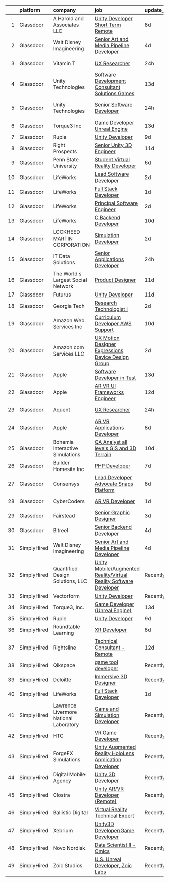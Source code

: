 

|    | platform    | company                                | job                                                                                                                                                                                                                                                                                                                                                                                                                                                                                                                                                                                                                                                                                                                                                                                                                                                                                                                                                                                                                                                                                                                                                                                                                                                                                                                                                 | update_time   | location                |
|---:|:------------|:---------------------------------------|:----------------------------------------------------------------------------------------------------------------------------------------------------------------------------------------------------------------------------------------------------------------------------------------------------------------------------------------------------------------------------------------------------------------------------------------------------------------------------------------------------------------------------------------------------------------------------------------------------------------------------------------------------------------------------------------------------------------------------------------------------------------------------------------------------------------------------------------------------------------------------------------------------------------------------------------------------------------------------------------------------------------------------------------------------------------------------------------------------------------------------------------------------------------------------------------------------------------------------------------------------------------------------------------------------------------------------------------------------|:--------------|:------------------------|
|  1 | Glassdoor   | A  Harold and Associates  LLC          | [Unity Developer  Short Term Remote ](https://www.glassdoor.com/partner/jobListing.htm?pos=119&ao=1136043&s=58&guid=00000181706b5666af920981bdeb58da&src=GD_JOB_AD&t=SR&vt=w&ea=1&cs=1_25cb5e04&cb=1655448491984&jobListingId=1007925954105&jrtk=3-0-1g5o6mll3kujj801-1g5o6mllim6om800-1e796db64d10e7f9-)                                                                                                                                                                                                                                                                                                                                                                                                                                                                                                                                                                                                                                                                                                                                                                                                                                                                                                                                                                                                                                           | 8d            | Jacksonville, FL        |
|  2 | Glassdoor   | Walt Disney Imagineering               | [Senior Art and Media Pipeline Developer](https://www.glassdoor.com/partner/jobListing.htm?pos=107&ao=1110586&s=58&guid=00000181706b5666af920981bdeb58da&src=GD_JOB_AD&t=SR&vt=w&cs=1_26a3c724&cb=1655448491982&jobListingId=1007934373140&cpc=FB7E4A1762AE5BEC&jrtk=3-0-1g5o6mll3kujj801-1g5o6mllim6om800-60892b245d72cd0f--6NYlbfkN0DAFTyt7pbDCC2JPO79CSdi1dIb81yjczP5qsKcZIxgiRd1qisRd4re16D_VG3-wzW7qMk83DrT49x1lAc8TXjPclOPEnklQhmxQ6rvLtwRr2V4eVo-DSABe7v-RCCv_5n-cUADbiSrvkLRh6x8A7Cz3X0GvujYpp5CkHtwYKcH86rdOPp235tf-g7jWYHTfAFiXf0I8IFQVROv_6I7pcO7bGkgbCa-3UEwUoXvy-v7Yifeea-br4tzsuF6_eZ-FMiJKqg6q-7jHr3-nWRRdROFVHlAI5oOrEaoEZLFLWytNSq3YUHn7F340ryAz_ThHNTFwrE10Li_SNuO_v07ZqZ4F2-NvT_n2qcUuuhAHHD3XwABUXVmfOPuGf-6HXsgQSFAYPw8xt8UQAaGN9AA9z8FIO5-9aGEhiCJ3ML7GR26ZwuuHrShyzG5eu2Xxr8N4dzYWoEtcbwtAA%3D%3D)                                                                                                                                                                                                                                                                                                                                                                                                                                                                                                                           | 4d            | Joiner, AR              |
|  3 | Glassdoor   | Vitamin T                              | [UX Researcher](https://www.glassdoor.com/partner/jobListing.htm?pos=112&ao=1110586&s=58&guid=00000181706b5666af920981bdeb58da&src=GD_JOB_AD&t=SR&vt=w&cs=1_72bf93a5&cb=1655448491983&jobListingId=1007945433489&cpc=9908D8D4413DBB8A&jrtk=3-0-1g5o6mll3kujj801-1g5o6mllim6om800-3d31771157783563--6NYlbfkN0DMrcEu7yrtATojKJA7cEzGQ3FdRGWLh0CZQInL4ECGI6k5tN82kdM0cJmh4vC7GggwrmzdUm10s4gl035g1Phm3ow3xlSJxlydz6kivN3swQRiJY2DS002dlWYHLYsK1lHC3pL155oeqCyLBwYwM_GdCeNzMUu25Y79EAy8hgPRYyEK9BtWTl_Hkz2HXtExQ3im1a7Wj2Az0FNFgIape8hb6zDNzFQw6Cqpwu-b8HpM2KBMu9NUAVPx5IftfWU2ylbaj9kDrhw6ptkqaanpTcBfM7MdNCwIMqyrqX0IKECW4riuOMQdyvnKOXX1ith2NhCsf_t4ak26YMikYHm385YeyCfivYxg-uqsX7t9inEM7hC1fZtzf8Q0N4detjDoMaBuBFU3lUuWUV3O85MZs_KhZ9aONJiGsnoO8ybJj8avwqz3q3pDrlJgL8zbvy4e35S3kiqadE5Py_3aDc_kN1m)                                                                                                                                                                                                                                                                                                                                                                                                                                                                                                                                                 | 24h           | Redmond, WA             |
|  4 | Glassdoor   | Unity Technologies                     | [Software Development Consultant  Solutions Games](https://www.glassdoor.com/partner/jobListing.htm?pos=130&ao=1136043&s=58&guid=00000181706b5666af920981bdeb58da&src=GD_JOB_AD&t=SR&vt=w&cs=1_78e5d859&cb=1655448491985&jobListingId=1007916836538&jrtk=3-0-1g5o6mll3kujj801-1g5o6mllim6om800-08cc071eb893ee3a-)                                                                                                                                                                                                                                                                                                                                                                                                                                                                                                                                                                                                                                                                                                                                                                                                                                                                                                                                                                                                                                   | 13d           | Austin, TX              |
|  5 | Glassdoor   | Unity Technologies                     | [Senior Software Developer](https://www.glassdoor.com/partner/jobListing.htm?pos=114&ao=1136043&s=58&guid=00000181706b5666af920981bdeb58da&src=GD_JOB_AD&t=SR&vt=w&cs=1_887160f5&cb=1655448491983&jobListingId=1007945654134&jrtk=3-0-1g5o6mll3kujj801-1g5o6mllim6om800-43e323d69f3626eb-)                                                                                                                                                                                                                                                                                                                                                                                                                                                                                                                                                                                                                                                                                                                                                                                                                                                                                                                                                                                                                                                          | 24h           | San Francisco, CA       |
|  6 | Glassdoor   | Torque3  Inc                           | [Game Developer  Unreal Engine ](https://www.glassdoor.com/partner/jobListing.htm?pos=115&ao=1136043&s=58&guid=00000181706b5666af920981bdeb58da&src=GD_JOB_AD&t=SR&vt=w&ea=1&cs=1_8d8a4833&cb=1655448491983&jobListingId=1007916209624&jrtk=3-0-1g5o6mll3kujj801-1g5o6mllim6om800-e4a3ebb8a7d9891f-)                                                                                                                                                                                                                                                                                                                                                                                                                                                                                                                                                                                                                                                                                                                                                                                                                                                                                                                                                                                                                                                | 13d           | Centerville, UT         |
|  7 | Glassdoor   | Rupie                                  | [Unity Developer](https://www.glassdoor.com/partner/jobListing.htm?pos=113&ao=1136043&s=58&guid=00000181706b5666af920981bdeb58da&src=GD_JOB_AD&t=SR&vt=w&ea=1&cs=1_92451394&cb=1655448491983&jobListingId=1007923772886&jrtk=3-0-1g5o6mll3kujj801-1g5o6mllim6om800-3fe872762e20943b-)                                                                                                                                                                                                                                                                                                                                                                                                                                                                                                                                                                                                                                                                                                                                                                                                                                                                                                                                                                                                                                                               | 9d            | Remote                  |
|  8 | Glassdoor   | Right Prospects                        | [Senior Unity 3D Engineer](https://www.glassdoor.com/partner/jobListing.htm?pos=123&ao=1136043&s=58&guid=00000181706b5666af920981bdeb58da&src=GD_JOB_AD&t=SR&vt=w&ea=1&cs=1_2da30a7f&cb=1655448491984&jobListingId=1007918418391&jrtk=3-0-1g5o6mll3kujj801-1g5o6mllim6om800-a81af1d152e200a1-)                                                                                                                                                                                                                                                                                                                                                                                                                                                                                                                                                                                                                                                                                                                                                                                                                                                                                                                                                                                                                                                      | 11d           | Remote                  |
|  9 | Glassdoor   | Penn State University                  | [Student Virtual Reality Developer](https://www.glassdoor.com/partner/jobListing.htm?pos=127&ao=1136043&s=58&guid=00000181706b5666af920981bdeb58da&src=GD_JOB_AD&t=SR&vt=w&cs=1_047a0416&cb=1655448491984&jobListingId=1007931919990&jrtk=3-0-1g5o6mll3kujj801-1g5o6mllim6om800-de4bd4e3069a97ac-)                                                                                                                                                                                                                                                                                                                                                                                                                                                                                                                                                                                                                                                                                                                                                                                                                                                                                                                                                                                                                                                  | 6d            | University Park, FL     |
| 10 | Glassdoor   | LifeWorks                              | [Lead Software Developer](https://www.glassdoor.com/partner/jobListing.htm?pos=102&ao=1110586&s=58&guid=00000181706b5666af920981bdeb58da&src=GD_JOB_AD&t=SR&vt=w&cs=1_01239648&cb=1655448491981&jobListingId=1007940195191&cpc=BAEB662971763A76&jrtk=3-0-1g5o6mll3kujj801-1g5o6mllim6om800-6e014df9486f8771--6NYlbfkN0DLmrqCN2v1TO8im94Z8ijjg5B0bygWI38WyDDoeOWhaQvk6bM5zeSyQrwlZm0cpZAN6VXhOZlidcxiJ8kxftUgHNP885yTbuvIy2pQtbwc2uxXcGMnjHAkHSxpUC-cuDfzyQAUohFgAkzHI1e0VMHH3D8Xze8WhjJNq7mKBsdZvkLv2DU9B1Bfx-3iTYtYVYaxHNlAM7lxS-9P1nmlQK0DkB-yNh5vsPaE-DIgu8XHzReA6V9Zeeiw13EcKWsVQ-ddQSnelEMOPdbFUiEMukeoqPYjsYDhbcCC4IP6RUc2qcuK-1nnc3cLHihcKWEY4JmjbJQ23rk10FrwSmuyjdGz-z5AC0Vs4VFko2YqFT-55B-kMdVuEv5oJ5jt8cs0tFrvG5Bgf2J2GL18tasZuueU5CgMq70B4_ufgBeDOo5xvhRpjmgK1lTxq2KulR1B4JvyL9SqMpYpJtRSAmtckSUe42cH9p0-cJicy_tEqmn3R6wI5kNOj72nhRC8pNKkEilfUGm8UjynB2YfjJAsmUZnAKDzciM-uCANl_waEUN3BA%3D%3D)                                                                                                                                                                                                                                                                                                                                                                                                                                           | 2d            | Remote                  |
| 11 | Glassdoor   | LifeWorks                              | [Full Stack Developer](https://www.glassdoor.com/partner/jobListing.htm?pos=103&ao=1110586&s=58&guid=00000181706b5666af920981bdeb58da&src=GD_JOB_AD&t=SR&vt=w&cs=1_84ad5bdd&cb=1655448491981&jobListingId=1007942257419&cpc=451933188B21919D&jrtk=3-0-1g5o6mll3kujj801-1g5o6mllim6om800-6edff205a2a916ac--6NYlbfkN0DLmrqCN2v1TO8im94Z8ijjg5B0bygWI38WyDDoeOWhaQvk6bM5zeSyQrwlZm0cpZDwTaFG5QnJ_fo2RpYEOIrbLBt1bvrVAEoEe2QQCAV8zSSa9eyOFEStRmHfxArxq_LgzbGgVM3SgXwImqqrcH13yMNhL8wCohqVtFX156mpZ7Z3R7ZdUxgXNhWsCJUWoOj9CBH19MQaohridvJmOUd43JEvTA9ycqyxsYRh6pelLdrbAhxdnWP88lPUr2DxwlUWmq7T1oR5Y1-EL9LOb4MW6XJBKApOcfKpuejfXzUjIkbWq7tABbtplRW3d5BS8Xdl8HYqb1vZQ8ubXFHtsh7tSbBpTjHsjQ9DW2EQLGJqgNd7unCVE43rG_F7ejgT-laovAikion9eN8GzOxOQ2uJKi4iqqMCD6pzFrlnj5vL65BG6lnwlINBppXm41fz8_2XgHX3W2W1GjreGa7L4xp8WgJ-bpK5Af3n113Z0kWBrNmqyX6Hry9L_z76d8qM_P5on0uACuEk-wPcAwmhR3AIkGqAnHJozcU%3D)                                                                                                                                                                                                                                                                                                                                                                                                                                                            | 1d            | Remote                  |
| 12 | Glassdoor   | LifeWorks                              | [Principal Software Engineer](https://www.glassdoor.com/partner/jobListing.htm?pos=105&ao=1110586&s=58&guid=00000181706b5666af920981bdeb58da&src=GD_JOB_AD&t=SR&vt=w&cs=1_2d643e3a&cb=1655448491982&jobListingId=1007940195195&cpc=4B86475FAF393599&jrtk=3-0-1g5o6mll3kujj801-1g5o6mllim6om800-be77396a9f7c8daa--6NYlbfkN0DLmrqCN2v1TO8im94Z8ijjg5B0bygWI38WyDDoeOWhaQvk6bM5zeSyQrwlZm0cpZAN6VXhOZlidQwpNeL2MKiMG038IYWr2wvgg-U63d22_UjyOi9b75EJe5ttKTf5QH0qQ9k1R_33ZTxf4r5ZngE_CtECximwLqGCYuKZazCJUwe6CeSLcv4yR0DNfns16ZR2z4cJBLwUDk3bdprOl3atvOwDEZOpDXmIS_YdFCHQ_TKHToDtzPmNxW9zyM4D2ujyrahIzYjJ_VtPnlLgrMwWpA8a-rkpi1L1DT05krgr1d0hm0kgm-7WM6Uh4J_gtqgNn3jRlvGFdZQS6MUPYcs6noXTdO1pLo9siNQTCS8akj7038cBD0n4AYrXUREspd-HPUnubRLPMWeFf3MU_3CbYjJVjmD6MPFItA8WHbTmREA43rqXIzj2tRQvGxfmRnaUrWK5hCz0EJmuRuAjzy1UbZ1701-TME0FOf6sef4hmVy4VOC7Npy2vF7fPtpq0FqcXsKYurNiReZForD_7CKl_f05Wb9Zu1YcWxOujH8K_A%3D%3D)                                                                                                                                                                                                                                                                                                                                                                                                                                       | 2d            | Remote                  |
| 13 | Glassdoor   | LifeWorks                              | [C  Backend Developer](https://www.glassdoor.com/partner/jobListing.htm?pos=101&ao=1110586&s=58&guid=00000181706b5666af920981bdeb58da&src=GD_JOB_AD&t=SR&vt=w&cs=1_0b456ba8&cb=1655448491981&jobListingId=1007921084821&cpc=334ABAF5D42DC775&jrtk=3-0-1g5o6mll3kujj801-1g5o6mllim6om800-4af6adcc528f1a9b--6NYlbfkN0DLmrqCN2v1TO8im94Z8ijjg5B0bygWI38WyDDoeOWhaQvk6bM5zeSyQrwlZm0cpZB2t5HiOyOkSln7E1WWACvtOD-QE-g6rVomM5Zs0ap3RF9c4wN8isJRwfG_WOOBD_6MhrTVlv6O6BXEqAcCxY8FyKrDaDDmhCS8cRo-nDN_6_mDKyCrPcQAW86RRB1bYaCuTeA-weWATb7W1q709V4NMIkmn8g8CThPb-ZQRzarzYVUVrGMt7tuy81AGgYjrNNtvvZNIZusaWIk8OkvWkN0EhakDyXYuTtJfYcKnPxQKfX_3JRUWrxFXljbSYFqGw-dI_puOFiepvj41p8U6oLSj31FGbPzFwGCjdUf1O3C2uirBWWI9YOiFJiqUDgGCLklNxqBafUR9d0ENLBmyZRUIogtAO0Ka_BVSXPnnYTIfeDmMq7LjKD2C8riB4ZU03beDsUsaKDL5VqwxgwYiasY8l9NI0JwN5hbHvPoHCpDV7YRM6zGuswCUmBlQjwdBBdWiIiOAk_5o95p5_AP7WWd-TeLNv5dciQ%3D)                                                                                                                                                                                                                                                                                                                                                                                                                                                            | 10d           | Remote                  |
| 14 | Glassdoor   | LOCKHEED MARTIN CORPORATION            | [Simulation Developer](https://www.glassdoor.com/partner/jobListing.htm?pos=118&ao=1136043&s=58&guid=00000181706b5666af920981bdeb58da&src=GD_JOB_AD&t=SR&vt=w&cs=1_71b55814&cb=1655448491984&jobListingId=1007940613466&jrtk=3-0-1g5o6mll3kujj801-1g5o6mllim6om800-140d26b896358197-)                                                                                                                                                                                                                                                                                                                                                                                                                                                                                                                                                                                                                                                                                                                                                                                                                                                                                                                                                                                                                                                               | 2d            | Moorestown, NJ          |
| 15 | Glassdoor   | IT Data Solutions                      | [Senior Applications Developer](https://www.glassdoor.com/partner/jobListing.htm?pos=124&ao=1136043&s=58&guid=00000181706b5666af920981bdeb58da&src=GD_JOB_AD&t=SR&vt=w&cs=1_26b5ab5b&cb=1655448491984&jobListingId=1007945830561&jrtk=3-0-1g5o6mll3kujj801-1g5o6mllim6om800-71e5f44305918cf0-)                                                                                                                                                                                                                                                                                                                                                                                                                                                                                                                                                                                                                                                                                                                                                                                                                                                                                                                                                                                                                                                      | 24h           | Remote                  |
| 16 | Glassdoor   | The World s Largest Social Network     | [Product Designer](https://www.glassdoor.com/partner/jobListing.htm?pos=111&ao=1110586&s=58&guid=00000181706b5666af920981bdeb58da&src=GD_JOB_AD&t=SR&vt=w&cs=1_5f66145d&cb=1655448491983&jobListingId=1007919778634&cpc=FB7E4A1762AE5BEC&jrtk=3-0-1g5o6mll3kujj801-1g5o6mllim6om800-b96dab85b70c811e--6NYlbfkN0DSgjPPcnEdvoK3uuxfISLALE6pB1FR7YSHOr_tSg5_QGIhoz_2VqUepdcKLBLI_zRrIAHopU8VcXiN2K5WYzQuzRXubOlda9syO9xU-UDS0E2mKqAHCFZibDgmlYl_Q6xwU8ysTi7dCqqmHd5657WgaMlkA7KunCkNICnsY6ewg-f23Asy84esbmNM6SEJ601F85EFe8HyJGdNn_1xvVkbznyMUt41TgmRO7f48vDbvu4cEqpL-8WT9kxUVNyXtCF_JXj_5W9IFCRKdAKUbXZBFvDI1Ue6HyZ-1d-18Knwc9DjD01GOQ4ZCjIw0KiEP_-fQARgQs3NkF_T6r7cjzMNteZOn90UF9aAx1OhK_IGG-4QGjGVPIDYWORWmQiGKwIxvh5pIoY52-LAM4yFOmljbi0vhXsQkizQLu58qXP6CPai6mT6FqtFvn8IGaarYHKdVbi6ezYQ0u9AiEbybFPsCZjJ8lPw6u0Qnah2-sRHStAL3X68fTMe0zA2S_YscoZfJySZ0tSczPsBD9-Zv7ctwzduT82bdtKTtTk_Sj-71cJLiC7XikqjfZ8DKIyLteWkUIKgI_83uRgXxQh9t8B4)                                                                                                                                                                                                                                                                                                                                                                                                              | 11d           | Los Angeles, CA         |
| 17 | Glassdoor   | Futurus                                | [Unity Developer](https://www.glassdoor.com/partner/jobListing.htm?pos=116&ao=1136043&s=58&guid=00000181706b5666af920981bdeb58da&src=GD_JOB_AD&t=SR&vt=w&cs=1_f0b43e05&cb=1655448491983&jobListingId=1007919964336&jrtk=3-0-1g5o6mll3kujj801-1g5o6mllim6om800-fb1e314ab1c5b019-)                                                                                                                                                                                                                                                                                                                                                                                                                                                                                                                                                                                                                                                                                                                                                                                                                                                                                                                                                                                                                                                                    | 11d           | Atlanta, GA             |
| 18 | Glassdoor   | Georgia Tech                           | [Research Technologist I](https://www.glassdoor.com/partner/jobListing.htm?pos=122&ao=1136043&s=58&guid=00000181706b5666af920981bdeb58da&src=GD_JOB_AD&t=SR&vt=w&cs=1_9407f73a&cb=1655448491984&jobListingId=1007939321455&jrtk=3-0-1g5o6mll3kujj801-1g5o6mllim6om800-90c879b28da03741-)                                                                                                                                                                                                                                                                                                                                                                                                                                                                                                                                                                                                                                                                                                                                                                                                                                                                                                                                                                                                                                                            | 2d            | Atlanta, GA             |
| 19 | Glassdoor   | Amazon Web Services  Inc               | [Curriculum Developer  AWS Support](https://www.glassdoor.com/partner/jobListing.htm?pos=121&ao=1136043&s=58&guid=00000181706b5666af920981bdeb58da&src=GD_JOB_AD&t=SR&vt=w&cs=1_4f9b1dc4&cb=1655448491984&jobListingId=1007920772166&jrtk=3-0-1g5o6mll3kujj801-1g5o6mllim6om800-3262a55aecb4d11c-)                                                                                                                                                                                                                                                                                                                                                                                                                                                                                                                                                                                                                                                                                                                                                                                                                                                                                                                                                                                                                                                  | 10d           | Remote                  |
| 20 | Glassdoor   | Amazon com Services LLC                | [UX Motion Designer  Expressions  Device Design Group](https://www.glassdoor.com/partner/jobListing.htm?pos=126&ao=1136043&s=58&guid=00000181706b5666af920981bdeb58da&src=GD_JOB_AD&t=SR&vt=w&cs=1_4156ac44&cb=1655448491984&jobListingId=1007938261883&jrtk=3-0-1g5o6mll3kujj801-1g5o6mllim6om800-a903ff903ef7b8d7-)                                                                                                                                                                                                                                                                                                                                                                                                                                                                                                                                                                                                                                                                                                                                                                                                                                                                                                                                                                                                                               | 2d            | Santa Monica, CA        |
| 21 | Glassdoor   | Apple                                  | [Software Developer in Test](https://www.glassdoor.com/partner/jobListing.htm?pos=109&ao=1110586&s=58&guid=00000181706b5666af920981bdeb58da&src=GD_JOB_AD&t=SR&vt=w&cs=1_6c1bced6&cb=1655448491982&jobListingId=1007917018892&cpc=8795CF9063CD573D&jrtk=3-0-1g5o6mll3kujj801-1g5o6mllim6om800-82897a0a354a2fe3--6NYlbfkN0BvKrLyj5gPmtZO9T8euul8TCxuuKNOtzRJOomxnwSEodTz2Bc-sPZlbtkML8D-m4p0JTgu20NFrYjtZgnzhufwmxXyoSURanRN8_KbfQR4eKDjWgl3_uypQyWREJPjesyQjhFrCtAQDXa3ivuZZSGYsUob_gSI48IcwNT-YfpjfroHabt1dpzOUI3k9Dx-xg--rz6WVGJgXVEuMK5syjcIP732Kq9aJbJNgwQ3BP86syghtii09lAm_jKh90a_qN8_rjsidkQp5f312WuAlXkNorKCxXL4SV_lxwU48tYn48QsRSU2HWC4C0ZfZst2-m2GK_J7bl3TTS9WwcBwb6-6QoVwB-L75P7oOAtVYz_T4xxs5eM9EDaHrKFKmCugYJKGgFcN_5IqmCWK5nrFXf_HYJ1f0WxQRF4a3L9peL0KAnVd4FJdDODcooCwa6a0f-yfrGtOQTGcNB5pwEM2yPGczTelOAVAwuZvh6CshxdcWr1Y-3zNFcxo5l2_n-zWFlAbgWVlfl3MUdTykims3nBcrkQvmkBI0O2NCqucHYNBCvu6KhyzepubXiEK1oKi4SuElD4gRZzYk5OCWM3s97SptNO0ohdm_R4BzYqxqryjT2JYkKtKFBIFDRWCaa69kcq0NYXmnH2M9Aia9q0ZDlpXADDEZUgeWDzdOXcA8kFc5Fn-a93jK3ZXH-WFCyZZqb3zDTI-_LTDEvY4gkX8RJfoKQQhzFaxPsh4a1kgRpsD19YViK2BBcO5LFM_QoFkl45TN_BB6zf4z4eILaeCwjXFjcnVdhCFCOuyZucVYSqBiPCHnj-9Z_E1m2s6PnfmY74Z9i2Cjqs9NrEy8-KluY3osyM6_d72D1box8lB1xJYtS9QrIPt6TxJ7CbKmDpzm542PFwwb6kbqTSlp7PnCI-u6BEDtrakCRrvDMgXN-e_WePPlLs3ApvA_-r8B2JlIpg6iW09VSIuJw%3D%3D)        | 13d           | Boulder, CO             |
| 22 | Glassdoor   | Apple                                  | [AR VR UI Frameworks Engineer](https://www.glassdoor.com/partner/jobListing.htm?pos=106&ao=1110586&s=58&guid=00000181706b5666af920981bdeb58da&src=GD_JOB_AD&t=SR&vt=w&cs=1_8369658d&cb=1655448491982&jobListingId=1007918146196&cpc=AC285F3A3ECA6BB0&jrtk=3-0-1g5o6mll3kujj801-1g5o6mllim6om800-110d28abcd292270--6NYlbfkN0BvKrLyj5gPmtZO9T8euul8TCxuuKNOtzRJOomxnwSEodTz2Bc-sPZlbtkML8D-m4ouKCjOZjRsbF15vyC7Z3IeyVPWHVswqwotNL7oLbR9Uu1VsynaZdnNPd7L9EMY-G3M_jNRLUIchEUM6WSqYDrLM0fKKe55k1Fla9B2pA85qZUDOiaDA_bmW0MhTAX-m7AKtl5NztzhSxy-pkcAg4h8NjMipqzs-tZyIIo92FK-Qk6cImMAggLWscqt3iyW7bOleMfTIyJ5Lp1WRJeXsZvE8no0gFw9a3O2PH6zc1EhhaZMSshA5SYDNMft3LjO6KmrZUqLYExb3uj_Euyf6GA0gbBZQgX8kxOxJN2_cbAHbg9M4pQpZUmT9wl7y_4yyUzJ6XFeH83Ct6sIRvfWb2iNo5ssBo2sxUw_IZECqTCLMZPZMEQ7_Gg2OAYpR-yrxjzmuIlqJFsNxVf5jG3edKLttZkcAZEKieUBDJ6MQ7VMTonFpEXcB58V32x01l00JFDrq1xkZYvP8R92u1Y4HLHC1G43g45Fb0YSo0OrTDa9Tyie5sWomxCBprHlIm3CsN3an5ouG5rTnC-i2uhbnpPwkXbAFbJFDkd5jHYSSShZbHZexsBRK1wKuV7QKM92OA23Pu5i285RmWLn775OQUr56q_Y64hfpQIevkjQVAcpD2tlEVjNQwfk3KpJwWkisDyuRC6_bGsKNrz_sM80sjBnx1rOYMsg6opzqsU-pjnM7KzNYhwmclKMbXjR9ltNDvyYIakBp-itpWcc74xXZbGNcloJHe6kj_Z27iaPzTfK_qaBgZeOP_FMJUz3wg4WpuzfGUtCEr67gfh2lkTwZ46opaYkDBCSJrmd5GTzQ648rpictjQ35YTnWLlT8cTfeJwvc-OlQMR8AYohQuqnTEpBJptFcNnBHfug_Ee4SPzIag2JeoWMO8XIbToC3RN76UNx5qvFzDHvTA%3D%3D)      | 12d           | Boulder, CO             |
| 23 | Glassdoor   | Aquent                                 | [UX Researcher](https://www.glassdoor.com/partner/jobListing.htm?pos=110&ao=1110586&s=58&guid=00000181706b5666af920981bdeb58da&src=GD_JOB_AD&t=SR&vt=w&cs=1_9d0e201b&cb=1655448491983&jobListingId=1007945516155&cpc=3DB599BF2F4828F0&jrtk=3-0-1g5o6mll3kujj801-1g5o6mllim6om800-b0be8995afb4ccbb--6NYlbfkN0DMrcEu7yrtATojKJA7cEzGQ3FdRGWLh0CZQInL4ECGI9gD0Wolx9R2v-Aex0-GK044TPwgLq_FLshvq3tg_BAMrhxunZU4iWDqBFu2I7roCWk0nRVEY09LxS4C_Xaq7zRow4qixWmywHHWaSPJuVMMl7Bwmn0UFQBQZGnx9OvGzY3bOOvfj3l_hFoS392CetXqCcDJQIJf6nTfsD_UGKmCEsbLIS5uElfMiesSbH_2GM4nFqxK8TCQJU9UdYIx2laWmdNHqkejwfLa4BWK-dWnZ8axRIqJ5SuOKxKz-qVXqDPMgHwTATfQ2WanJL4uSf9tgWk8OFuacHrDaWyFJr6LAV0HUBvq99_1Ot_sKTDoDcMgEM7rNNXzcudumNA8s_8WPRLWqyraotAVe4DL043F_6aR_qevq1FbD84blWeYE_KPT5gYXrbabLqCnm1DEWLQcr4zkEFwM_eVT_f4s7Li)                                                                                                                                                                                                                                                                                                                                                                                                                                                                                                                                                 | 24h           | Redmond, WA             |
| 24 | Glassdoor   | Apple                                  | [AR VR Applications Developer](https://www.glassdoor.com/partner/jobListing.htm?pos=104&ao=1110586&s=58&guid=00000181706b5666af920981bdeb58da&src=GD_JOB_AD&t=SR&vt=w&cs=1_35e1f870&cb=1655448491982&jobListingId=1007927430862&cpc=AC285F3A3ECA6BB0&jrtk=3-0-1g5o6mll3kujj801-1g5o6mllim6om800-69fcb8720df6bece--6NYlbfkN0BvKrLyj5gPmtZO9T8euul8TCxuuKNOtzRJOomxnwSEodTz2Bc-sPZlbtkML8D-m4qjCGnf4bnfUhIPZeLIg-kWsoLpYUZE6w8n5VLz2izTVNhE8A2fpsHuKRjE-oAiuIZERgxxAwRuKy4gW9q-meSy0xsMy36UAtY1PkgNswdAEh9v95pujYFn5yQG0kloXd_Jw4ZKb8PgAxbYLX2RlwW-QxMcyzVeKASSOXjkQGAL_gIQP3mKXhOyDFaXziYztxHadJ6SUmr1spAWxVendAWRz67apOvOYbzuACwJvPElG14SSpTUMenXOyqaDA_T4pLihgzVzMD02Ki4h5_nNARSxKG97ivo7q4eWt6Id9gwWQn7YvELtAoa9wRd3x3q3zKgFCrz7hD0v8bJ5Qh7kQ4BM8ZJObHisB2_Yl3M223r0_d5uX_xgf97YtNkm_-ELp6mASWi0riBOiRg2tcMITbFr5K4wivJIFQjRxMJkIb1usw0HdQEwJm8e8TYuAdxnbxGbO8NPph5RpvQZ2q4jV7l8YxO7fpnGCWdSPB_azToDSiArMHv3pGGa0NyTxeI7uMco_myUhHe0Yjgqi8RbiNwoIsZpy_1BgnfWa5qIvg6JITyJ7zWdGKRHm5rIn-3OveiJxLQ-SRmBTvZ-KhUbZhnKlDK8escQwdhZO2ap70tIJu2aTToSMssu7_V2Q6tA0odv7sQSOyV6LAePlqPYSf8AwP4OMoJHUIVo7KQfTdjOBX30Cm_JyWcNA7QVY8kyfcuarhGhftOJGt1zlnJJxU9ej4rxNwm4DF2tuo-0kWYnlkGwjwP0dVh2sAQGmBxNz3TIRQ61qFb7eUHNQZf_LRESHS-01QA6I0BXtEPVbOhwEHiWKyDJWW-HZw-LEVnqS_H2pAh834AHyOXB0i0eBPjm5MpAF0KEpwvCbJOckJUQNUWIZdxFNXgIuch5KM9EjLamSEgRSp4LA%3D%3D)      | 8d            | Boulder, CO             |
| 25 | Glassdoor   | Bohemia Interactive Simulations        | [QA Analyst  all levels    GIS and 3D Terrain](https://www.glassdoor.com/partner/jobListing.htm?pos=128&ao=1136043&s=58&guid=00000181706b5666af920981bdeb58da&src=GD_JOB_AD&t=SR&vt=w&ea=1&cs=1_2cfa4f0f&cb=1655448491984&jobListingId=1007921504540&jrtk=3-0-1g5o6mll3kujj801-1g5o6mllim6om800-001116878674b624-)                                                                                                                                                                                                                                                                                                                                                                                                                                                                                                                                                                                                                                                                                                                                                                                                                                                                                                                                                                                                                                  | 10d           | Pittsburgh, PA          |
| 26 | Glassdoor   | Builder Homesite  Inc                  | [PHP Developer](https://www.glassdoor.com/partner/jobListing.htm?pos=117&ao=1136043&s=58&guid=00000181706b5666af920981bdeb58da&src=GD_JOB_AD&t=SR&vt=w&ea=1&cs=1_aaf1217e&cb=1655448491984&jobListingId=1007930136454&jrtk=3-0-1g5o6mll3kujj801-1g5o6mllim6om800-d0f71c22f0ba2e5e-)                                                                                                                                                                                                                                                                                                                                                                                                                                                                                                                                                                                                                                                                                                                                                                                                                                                                                                                                                                                                                                                                 | 7d            | Remote                  |
| 27 | Glassdoor   | Consensys                              | [Lead Developer Advocate  Snaps Platform ](https://www.glassdoor.com/partner/jobListing.htm?pos=125&ao=1136043&s=58&guid=00000181706b5666af920981bdeb58da&src=GD_JOB_AD&t=SR&vt=w&ea=1&cs=1_2a4574e9&cb=1655448491984&jobListingId=1007926403732&jrtk=3-0-1g5o6mll3kujj801-1g5o6mllim6om800-a318f29739c5cd7e-)                                                                                                                                                                                                                                                                                                                                                                                                                                                                                                                                                                                                                                                                                                                                                                                                                                                                                                                                                                                                                                      | 8d            | San Francisco, CA       |
| 28 | Glassdoor   | CyberCoders                            | [AR VR Developer](https://www.glassdoor.com/partner/jobListing.htm?pos=108&ao=1110586&s=58&guid=00000181706b5666af920981bdeb58da&src=GD_JOB_AD&t=SR&vt=w&cs=1_f463f3c9&cb=1655448491982&jobListingId=1007941926243&cpc=1CBFC3E34E2A31FF&jrtk=3-0-1g5o6mll3kujj801-1g5o6mllim6om800-02533b2051d6dd60--6NYlbfkN0CpFJQzrgRR8WqXWK1qKKEqALWJw739KlKqr2H-MSI4eoBlI4EFrmor2FYZMP3muM20aj7yI-olFmiXB668DOsRAorPXXPV7I4EQ_t3Aj86y8A9jCQCKn5TLrq-ISBX33QJPjLaqTZ2lxhtOt5gtm2q4_V5FNaAkWxZT2Ycw8widM8dbLhvBPTvS5yMi_eqkqgq6x4TZzk-TsCDr-37xWUsZYf0nnQzybCURiSCSsz7a-JzjsxfjE7B6fMyaS_8zUzuz2yW-YzzqDYRdsdOQEpX9Os_couZ8ZMPlzYOr52hv4_aYcqs9niRgZvM6tMTqYxMg-6-8ks6ZO7yOlYe8vY2s14lPM9BoCAPS3KUhmYJt4W9IHmIxkS_a5JyVUohDFZTvlYg2kg8b_F4SY9fQ81IsYVUcjYQuGgw3K1TlLk0p0O4h3k4az121Okd9TRueVLTG0KvHoPvSHi-pZc712zyead8y9yPTP0ZItTFg-6g5zvrmijgPDRf7kpIN1iIzcV_TTTjqUFX4QvdLL_9qJa_DWMsGt40rRuIR2OFuPOtmUkPPuyuz-2uWfJC5M20YdHVPBm7YkVMMjcrKaRkwgX4xVnvIDYqHXw9KYfJGVGeeQtxjJITnBT1pnsqLHfz9E_SbS-OLVL7YPlVdFQwy7x5PkZZG-FXTsdqsTMzF07ra-O2VsOl0qgJaLqeNMpveJs-Zr8Vq3Whbemk8t9_qUr8fFQ2_eeVq_DS5DCZMT9Rnz2hl25F3RVtz2fSIAiWNsxAHwtB4a2oGTeMakVHn8_fsRpHQqLi9FhIvD-zusIv1bVpn4bNTjAg13yTHfN6322nzAmPM2FMQYjIrkzFX8B2CmiM1rESE1J2V7lV9Cst-KxQOpkEDFpALJI8-SW0OgUP0VrwPEgEmveyCxJzI4aJJdUuPkuz3J5H5pWsg14zZ3lzKlI9xIePIk90lGSIF7cn2XX6doPRKqq1S7vHfGRs9pk9qd5cQAs%3D) | 1d            | Cleveland, OH           |
| 29 | Glassdoor   | Fairstead                              | [Senior Graphic Designer](https://www.glassdoor.com/partner/jobListing.htm?pos=129&ao=1136043&s=58&guid=00000181706b5666af920981bdeb58da&src=GD_JOB_AD&t=SR&vt=w&ea=1&cs=1_bf205a1e&cb=1655448491984&jobListingId=1007936419110&jrtk=3-0-1g5o6mll3kujj801-1g5o6mllim6om800-b9b7d20531677d61-)                                                                                                                                                                                                                                                                                                                                                                                                                                                                                                                                                                                                                                                                                                                                                                                                                                                                                                                                                                                                                                                       | 3d            | New York, NY            |
| 30 | Glassdoor   | Bitreel                                | [Senior Backend Developer](https://www.glassdoor.com/partner/jobListing.htm?pos=120&ao=1136043&s=58&guid=00000181706b5666af920981bdeb58da&src=GD_JOB_AD&t=SR&vt=w&ea=1&cs=1_d1af314e&cb=1655448491984&jobListingId=1007933578662&jrtk=3-0-1g5o6mll3kujj801-1g5o6mllim6om800-34884477979b8eda-)                                                                                                                                                                                                                                                                                                                                                                                                                                                                                                                                                                                                                                                                                                                                                                                                                                                                                                                                                                                                                                                      | 4d            | Cambridge, MA           |
| 31 | SimplyHired | Walt Disney Imagineering               | [Senior Art and Media Pipeline Developer](https://www.simplyhired.com/job/z8xcyqqYJl9_PbDgGCFcVuIYkJHCmFeergCamLoHB7wsaS5i6oZLRA?q=virtual+reality+developer)                                                                                                                                                                                                                                                                                                                                                                                                                                                                                                                                                                                                                                                                                                                                                                                                                                                                                                                                                                                                                                                                                                                                                                                       | 4d            | Havana, FL              |
| 32 | SimplyHired | Quantified Design Solutions, LLC       | [Unity Mobile/Augmented Reality/Virtual Reality Software Developer](https://www.simplyhired.com/job/ZxwsfC98mYOiXoQBQnr3pWfsb77O_5XgRM_rJnD1PyjH40DeQbdfWQ?q=virtual+reality+developer)                                                                                                                                                                                                                                                                                                                                                                                                                                                                                                                                                                                                                                                                                                                                                                                                                                                                                                                                                                                                                                                                                                                                                             | Recently      | Orlando, FL +1 location |
| 33 | SimplyHired | Vectorform                             | [Unity Developer](https://www.simplyhired.com/job/Y-lwuRPv52-7OMCTN1P0OnDUz5X9Dx0dunctrkPGMbDdNCpeFCOmrA?q=virtual+reality+developer)                                                                                                                                                                                                                                                                                                                                                                                                                                                                                                                                                                                                                                                                                                                                                                                                                                                                                                                                                                                                                                                                                                                                                                                                               | Recently      | Remote                  |
| 34 | SimplyHired | Torque3, Inc.                          | [Game Developer (Unreal Engine)](https://www.simplyhired.com/job/vTgTBcd8_ZXE58LT8M7jR_VA1OlrzEfgtEfoQwRyEPDP-Dz8slYjOQ?q=virtual+reality+developer)                                                                                                                                                                                                                                                                                                                                                                                                                                                                                                                                                                                                                                                                                                                                                                                                                                                                                                                                                                                                                                                                                                                                                                                                | 13d           | Centerville, UT         |
| 35 | SimplyHired | Rupie                                  | [Unity Developer](https://www.simplyhired.com/job/M0Hn3gVyj3pBiM3V_UHRofn7fbQ6nBmYJQekvwH6rtciWcGj3zn4Dw?q=virtual+reality+developer)                                                                                                                                                                                                                                                                                                                                                                                                                                                                                                                                                                                                                                                                                                                                                                                                                                                                                                                                                                                                                                                                                                                                                                                                               | 9d            | Remote                  |
| 36 | SimplyHired | Roundtable Learning                    | [XR Developer](https://www.simplyhired.com/job/wOQuZ9koRYUSm1hEeqD5cBAg2gv6ZaNx9lP6DooZsrvy6adzC62lYg?q=virtual+reality+developer)                                                                                                                                                                                                                                                                                                                                                                                                                                                                                                                                                                                                                                                                                                                                                                                                                                                                                                                                                                                                                                                                                                                                                                                                                  | 8d            | Chagrin Falls, OH       |
| 37 | SimplyHired | Rightsline                             | [Technical Consultant - Remote](https://www.simplyhired.com/job/d1L2qTViqbFJChz7t5NWif5pgwv31fw__zT6SCWvWr65KSIupvqq-g?q=virtual+reality+developer)                                                                                                                                                                                                                                                                                                                                                                                                                                                                                                                                                                                                                                                                                                                                                                                                                                                                                                                                                                                                                                                                                                                                                                                                 | 12d           | New York, NY            |
| 38 | SimplyHired | Qikspace                               | [game tool developer](https://www.simplyhired.com/job/UOyfIFC1OCtx9JmCheBnGEf2fU28H9zVb3t7VWbl6mW-3Ue1HnV-jA?q=virtual+reality+developer)                                                                                                                                                                                                                                                                                                                                                                                                                                                                                                                                                                                                                                                                                                                                                                                                                                                                                                                                                                                                                                                                                                                                                                                                           | Recently      | Seattle, WA             |
| 39 | SimplyHired | Deloitte                               | [Immersive 3D Designer](https://www.simplyhired.com/job/LRZwDuMDamXbSLV9ecSS6jRaO-z_reoJ_x3oYCtqltVkV4RA0igbcQ?q=virtual+reality+developer)                                                                                                                                                                                                                                                                                                                                                                                                                                                                                                                                                                                                                                                                                                                                                                                                                                                                                                                                                                                                                                                                                                                                                                                                         | Recently      | Norfolk, VA             |
| 40 | SimplyHired | LifeWorks                              | [Full Stack Developer](https://www.simplyhired.com/job/6gdTyksx9hHszOL6PAAMkwen2sVOGA-jbe0SmoQnA9mA1AdGWurqhQ?q=virtual+reality+developer)                                                                                                                                                                                                                                                                                                                                                                                                                                                                                                                                                                                                                                                                                                                                                                                                                                                                                                                                                                                                                                                                                                                                                                                                          | 1d            | Remote                  |
| 41 | SimplyHired | Lawrence Livermore National Laboratory | [Game and Simulation Developer](https://www.simplyhired.com/job/V2E3AvQEV8KosdvOY8M_nqh0rmlY9XBD-VQ62a8a1dgmJF0HOvyPBQ?q=virtual+reality+developer)                                                                                                                                                                                                                                                                                                                                                                                                                                                                                                                                                                                                                                                                                                                                                                                                                                                                                                                                                                                                                                                                                                                                                                                                 | Recently      | Livermore, CA           |
| 42 | SimplyHired | HTC                                    | [VR Game Developer](https://www.simplyhired.com/job/2pf63Ve6Gqz-fUtg9Xn9cnNmf2QO-7qlhrgvte6sKYdT-r1244ZvKA?q=virtual+reality+developer)                                                                                                                                                                                                                                                                                                                                                                                                                                                                                                                                                                                                                                                                                                                                                                                                                                                                                                                                                                                                                                                                                                                                                                                                             | Recently      | United States           |
| 43 | SimplyHired | ForgeFX Simulations                    | [Unity Augmented Reality HoloLens Application Developer](https://www.simplyhired.com/job/B57CKuMHiLAowz6F36Bn81d5fjPdIOPLau78tKhABCGYyjNZ7ZKgzw?q=virtual+reality+developer)                                                                                                                                                                                                                                                                                                                                                                                                                                                                                                                                                                                                                                                                                                                                                                                                                                                                                                                                                                                                                                                                                                                                                                        | Recently      | Remote                  |
| 44 | SimplyHired | Digital Mobile Agency                  | [Unity 3D Developer](https://www.simplyhired.com/job/l_-LxaUvDarE4zVowPsYFCCMvwHGQys9IaqNEj9pHBaVqXw6C90-CA?q=virtual+reality+developer)                                                                                                                                                                                                                                                                                                                                                                                                                                                                                                                                                                                                                                                                                                                                                                                                                                                                                                                                                                                                                                                                                                                                                                                                            | Recently      | Remote                  |
| 45 | SimplyHired | Clostra                                | [Unity AR/VR Developer (Remote)](https://www.simplyhired.com/job/Z1VKUCQBOT3Ts7GmKbQNA3IybBKS6Sth5WXSkNoNgd8tAb_Jg26Wpg?q=virtual+reality+developer)                                                                                                                                                                                                                                                                                                                                                                                                                                                                                                                                                                                                                                                                                                                                                                                                                                                                                                                                                                                                                                                                                                                                                                                                | Recently      | Remote                  |
| 46 | SimplyHired | Ballistic Digital                      | [Virtual Reality Technical Expert](https://www.simplyhired.com/job/3_Z9PvPR1KdAK9FvakgJUX5eoOunP3Vdusvs2xDkQg0VEPa7Ew4k8g?q=virtual+reality+developer)                                                                                                                                                                                                                                                                                                                                                                                                                                                                                                                                                                                                                                                                                                                                                                                                                                                                                                                                                                                                                                                                                                                                                                                              | Recently      | Williamsburg, VA        |
| 47 | SimplyHired | Xebrium                                | [Unity3D Developer/Game Developer](https://www.simplyhired.com/job/YuUbm78xBqflz-omGH2qI3qNYNDhQatwxs8NlQ5gujkRGKlVBxr80Q?q=virtual+reality+developer)                                                                                                                                                                                                                                                                                                                                                                                                                                                                                                                                                                                                                                                                                                                                                                                                                                                                                                                                                                                                                                                                                                                                                                                              | Recently      | San Jose, CA            |
| 48 | SimplyHired | Novo Nordisk                           | [Data Scientist II - Omics](https://www.simplyhired.com/job/AyyTR7EAsINX9J1qEP49LuGkmD5RENvgKHyixNfy4EPrn61srchPFQ?q=virtual+reality+developer)                                                                                                                                                                                                                                                                                                                                                                                                                                                                                                                                                                                                                                                                                                                                                                                                                                                                                                                                                                                                                                                                                                                                                                                                     | Recently      | Lexington, KY           |
| 49 | SimplyHired | Zoic Studios                           | [U.S. Unreal Developer, Zoic Labs](https://www.simplyhired.com/job/ynt07n4oEFjeWO5_VQKdeSM5vMHId-LpxH5H8CSgVteeYw5Y4XCknw?q=virtual+reality+developer)                                                                                                                                                                                                                                                                                                                                                                                                                                                                                                                                                                                                                                                                                                                                                                                                                                                                                                                                                                                                                                                                                                                                                                                              | Recently      | Remote                  |